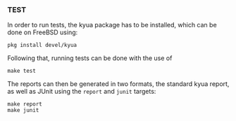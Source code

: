 ### TEST ###

In order to run tests, the kyua package has to be installed, which can be done
on FreeBSD using:

```
pkg install devel/kyua
```

Following that, running tests can be done with the use of

```
make test
```

The reports can then be generated in two formats, the standard kyua report, as
well as JUnit using the `report` and `junit` targets:

```
make report
make junit
```
